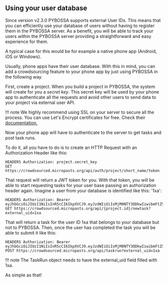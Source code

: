 ## Using your user database

Since version v2.3.0 PYBOSSA supports external User IDs. This means that you can efficiently use your database of users without having to register them in the PYBOSSA server. As a benefit, you will be able to track your users within the PYBOSSA server providing a straightforward and easy experience for them.

A typical case for this would be for example a native phone app
(Android, iOS or Windows).

Usually, phone apps have their user database. With this in mind, you can add a crowdsourcing feature to your phone app by just using PYBOSSA in the following way.

First, create a project. When you build a project in PYBOSSA, the system will create for you a *secret key*. This secret key will be used by your phone app to authenticate all the requests and avoid other users to send data to your project via external user API.

!!! note
    We highly recommend using SSL on your server to secure all the process. You can use Let's Encrypt certificates for free. Check their
    [documentation.](https://certbot.eff.org/)

Now your phone app will have to authenticate to the server to get tasks and post task runs.

To do it, all you have to do is to create an HTTP Request with an
Authorization Header like this:

    HEADERS Authorization: project.secret_key
    GET https://crowdsourced.micropasts.org/api/auth/project/short_name/token

That request will return a JWT token for you. With that token, you will be able to start requesting tasks for your user base passing an authorization header again. Imagine a user from your database is identified like this: '1xa':

    HEADERS Authorization: Bearer eyJhbGciOiJIUzI1NiIsInR5cCI6IkpXVCJ9.eyJzdWIiOiIxMjM0NTY3ODkwIiwibmFtZSI6IkpvaG4gRG9lIiwiYWRtaW4iOnRydWV9.TJVA95OrM7E2cBab30RMHrHDcEfxjoYZgeFONFh7HgQ
    GET https://crowdsourced.micropasts.org/api/{project.id}/newtask?external_uid=1xa

That will return a task for the user ID 1xa that belongs to your database but not to PYBOSSA. Then, once the user has completed the task you will be able to submit it like this:

    HEADERS Authorization: Bearer eyJhbGciOiJIUzI1NiIsInR5cCI6IkpXVCJ9.eyJzdWIiOiIxMjM0NTY3ODkwIiwibmFtZSI6IkpvaG4gRG9lIiwiYWRtaW4iOnRydWV9.TJVA95OrM7E2cBab30RMHrHDcEfxjoYZgeFONFh7HgQ
    POST https://crowdsourced.micropasts.org/api/taskrun?external_uid=1xa

!!! note
    The TaskRun object needs to have the external_uid field filled with 1xa.

As simple as that!

